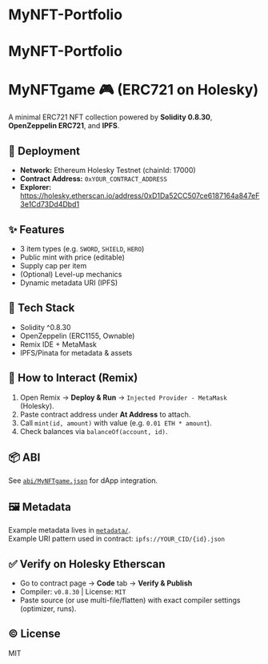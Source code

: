 ﻿# MyNFT-Portfolio
# MyNFT-Portfolio


# MyNFTgame 🎮 (ERC721 on Holesky)

A minimal ERC721 NFT collection powered by **Solidity 0.8.30**, **OpenZeppelin ERC721**, and **IPFS**.

## 🔗 Deployment
- **Network:** Ethereum Holesky Testnet (chainId: 17000)
- **Contract Address:** `0xYOUR_CONTRACT_ADDRESS`
- **Explorer:** https://holesky.etherscan.io/address/0xD1Da52CC507ce6187164a847eF3e1Cd73Dd4Dbd1

## ✨ Features
- 3 item types (e.g. `SWORD`, `SHIELD`, `HERO`)
- Public mint with price (editable)
- Supply cap per item
- (Optional) Level-up mechanics
- Dynamic metadata URI (IPFS)

## 🧱 Tech Stack
- Solidity ^0.8.30
- OpenZeppelin (ERC1155, Ownable)
- Remix IDE + MetaMask
- IPFS/Pinata for metadata & assets

## 🧪 How to Interact (Remix)
1. Open Remix → **Deploy & Run** → `Injected Provider - MetaMask` (Holesky).
2. Paste contract address under **At Address** to attach.
3. Call `mint(id, amount)` with value (e.g. `0.01 ETH * amount`).
4. Check balances via `balanceOf(account, id)`.

## 📦 ABI
See [`abi/MyNFTgame.json`](./abi/MyNFTgame.json) for dApp integration.

## 🖼️ Metadata
Example metadata lives in [`metadata/`](./metadata).  
Example URI pattern used in contract: `ipfs://YOUR_CID/{id}.json`

## ✅ Verify on Holesky Etherscan
- Go to contract page → **Code** tab → **Verify & Publish**
- Compiler: `v0.8.30` | License: `MIT`
- Paste source (or use multi-file/flatten) with exact compiler settings (optimizer, runs).

## © License
MIT


